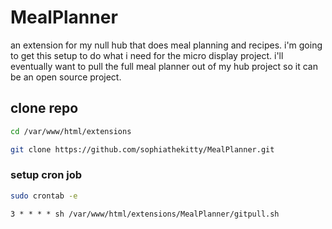 # MealPlanner

an extension for my null hub that does meal planning and recipes. i'm going to get this setup to do what i need for the micro display project. i'll eventually want to pull the full meal planner out of my hub project so it can be an open source project.

## clone repo

```bash
cd /var/www/html/extensions
```

```bash
git clone https://github.com/sophiathekitty/MealPlanner.git
```

### setup cron job

```bash
sudo crontab -e
```

```Apache config
3 * * * * sh /var/www/html/extensions/MealPlanner/gitpull.sh
```
